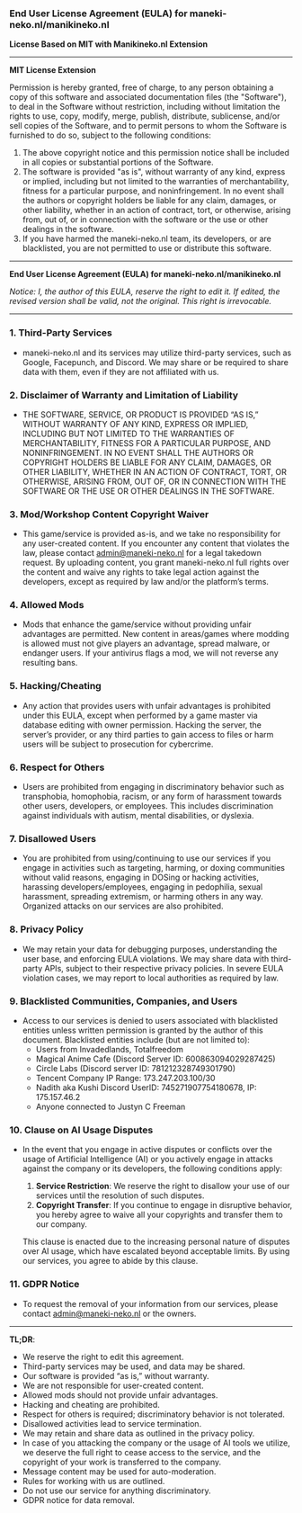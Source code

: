 ### End User License Agreement (EULA) for maneki-neko.nl/manikineko.nl

**License Based on MIT with Manikineko.nl Extension**

---

**MIT License Extension**

Permission is hereby granted, free of charge, to any person obtaining a copy of this software and associated documentation files (the "Software"), to deal in the Software without restriction, including without limitation the rights to use, copy, modify, merge, publish, distribute, sublicense, and/or sell copies of the Software, and to permit persons to whom the Software is furnished to do so, subject to the following conditions:

1. The above copyright notice and this permission notice shall be included in all copies or substantial portions of the Software.
2. The software is provided "as is", without warranty of any kind, express or implied, including but not limited to the warranties of merchantability, fitness for a particular purpose, and noninfringement. In no event shall the authors or copyright holders be liable for any claim, damages, or other liability, whether in an action of contract, tort, or otherwise, arising from, out of, or in connection with the software or the use or other dealings in the software.
3. If you have harmed the maneki-neko.nl team, its developers, or are blacklisted, you are not permitted to use or distribute this software.

---

**End User License Agreement (EULA) for maneki-neko.nl/manikineko.nl**

*Notice: I, the author of this EULA, reserve the right to edit it. If edited, the revised version shall be valid, not the original. This right is irrevocable.*

---

### **1. Third-Party Services**
- maneki-neko.nl and its services may utilize third-party services, such as Google, Facepunch, and Discord. We may share or be required to share data with them, even if they are not affiliated with us.

### **2. Disclaimer of Warranty and Limitation of Liability**
- THE SOFTWARE, SERVICE, OR PRODUCT IS PROVIDED “AS IS,” WITHOUT WARRANTY OF ANY KIND, EXPRESS OR IMPLIED, INCLUDING BUT NOT LIMITED TO THE WARRANTIES OF MERCHANTABILITY, FITNESS FOR A PARTICULAR PURPOSE, AND NONINFRINGEMENT. IN NO EVENT SHALL THE AUTHORS OR COPYRIGHT HOLDERS BE LIABLE FOR ANY CLAIM, DAMAGES, OR OTHER LIABILITY, WHETHER IN AN ACTION OF CONTRACT, TORT, OR OTHERWISE, ARISING FROM, OUT OF, OR IN CONNECTION WITH THE SOFTWARE OR THE USE OR OTHER DEALINGS IN THE SOFTWARE.

### **3. Mod/Workshop Content Copyright Waiver**
- This game/service is provided as-is, and we take no responsibility for any user-created content. If you encounter any content that violates the law, please contact admin@maneki-neko.nl for a legal takedown request. By uploading content, you grant maneki-neko.nl full rights over the content and waive any rights to take legal action against the developers, except as required by law and/or the platform’s terms.

### **4. Allowed Mods**
- Mods that enhance the game/service without providing unfair advantages are permitted. New content in areas/games where modding is allowed must not give players an advantage, spread malware, or endanger users. If your antivirus flags a mod, we will not reverse any resulting bans.

### **5. Hacking/Cheating**
- Any action that provides users with unfair advantages is prohibited under this EULA, except when performed by a game master via database editing with owner permission. Hacking the server, the server’s provider, or any third parties to gain access to files or harm users will be subject to prosecution for cybercrime.

### **6. Respect for Others**
- Users are prohibited from engaging in discriminatory behavior such as transphobia, homophobia, racism, or any form of harassment towards other users, developers, or employees. This includes discrimination against individuals with autism, mental disabilities, or dyslexia.

### **7. Disallowed Users**
- You are prohibited from using/continuing to use our services if you engage in activities such as targeting, harming, or doxing communities without valid reasons, engaging in DOSing or hacking activities, harassing developers/employees, engaging in pedophilia, sexual harassment, spreading extremism, or harming others in any way. Organized attacks on our services are also prohibited.

### **8. Privacy Policy**
- We may retain your data for debugging purposes, understanding the user base, and enforcing EULA violations. We may share data with third-party APIs, subject to their respective privacy policies. In severe EULA violation cases, we may report to local authorities as required by law.

### **9. Blacklisted Communities, Companies, and Users**
- Access to our services is denied to users associated with blacklisted entities unless written permission is granted by the author of this document. Blacklisted entities include (but are not limited to):
  - Users from Invadedlands, Totalfreedom
  - Magical Anime Cafe (Discord Server ID: 600863094029287425)
  - Circle Labs (Discord server ID: 781212328749301790)
  - Tencent Company IP Range: 173.247.203.100/30
  - Nadith aka Kushi Discord UserID: 745271907754180678, IP: 175.157.46.2
  - Anyone connected to Justyn C Freeman

### **10. Clause on AI Usage Disputes**
- In the event that you engage in active disputes or conflicts over the usage of Artificial Intelligence (AI) or you actively engage in attacks against the company or its developers, the following conditions apply:
  1. **Service Restriction**: We reserve the right to disallow your use of our services until the resolution of such disputes.
  2. **Copyright Transfer**: If you continue to engage in disruptive behavior, you hereby agree to waive all your copyrights and transfer them to our company.
  
  This clause is enacted due to the increasing personal nature of disputes over AI usage, which have escalated beyond acceptable limits. By using our services, you agree to abide by this clause.

### **11. GDPR Notice**
- To request the removal of your information from our services, please contact admin@maneki-neko.nl or the owners.

---

**TL;DR**:
- We reserve the right to edit this agreement.
- Third-party services may be used, and data may be shared.
- Our software is provided “as is,” without warranty.
- We are not responsible for user-created content.
- Allowed mods should not provide unfair advantages.
- Hacking and cheating are prohibited.
- Respect for others is required; discriminatory behavior is not tolerated.
- Disallowed activities lead to service termination.
- We may retain and share data as outlined in the privacy policy.
- In case of you attacking the company or the usage of AI tools we utilize, we deserve the full right to cease access to the service, and the copyright of your work is transferred to the company.
- Message content may be used for auto-moderation.
- Rules for working with us are outlined.
- Do not use our service for anything discriminatory.
- GDPR notice for data removal.
